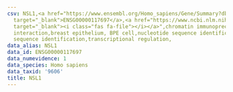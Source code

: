 ```yaml
---
csv: NSL1,<a href="https://www.ensembl.org/Homo_sapiens/Gene/Summary?db=core;g=ENSG00000117697"
  target="_blank">ENSG00000117697</a>,<a href="https://www.ncbi.nlm.nih.gov/pubmed/22863008"
  target="_blank"><i class="fas fa-file"></i></a>",chromatin immunoprecipitation assay,direct
  interaction,breast epithelium, BPE cell,nucleotide sequence identification,nucleotide
  sequence identification,transcriptional regulation,
data_alias: NSL1
data_id: ENSG00000117697
data_numevidence: 1
data_species: Homo sapiens
data_taxid: '9606'
title: NSL1
---
```

